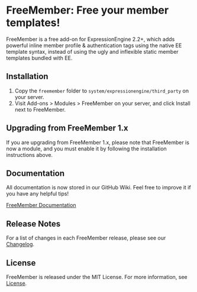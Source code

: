 # FreeMember: Free your member templates!

FreeMember is a free add-on for ExpressionEngine 2.2+, which adds powerful inline member profile
& authentication tags using the native EE template syntax, instead of using the ugly and inflexible
static member templates bundled with EE.

## Installation

1. Copy the `freemember` folder to `system/expressionengine/third_party` on your server.
2. Visit Add-ons > Modules > FreeMember on your server, and click Install next to FreeMember.

## Upgrading from FreeMember 1.x

If you are upgrading from FreeMember 1.x, please note that FreeMember is now a module, and you
must enable it by following the installation instructions above.

## Documentation

All documentation is now stored in our GitHub Wiki. Feel free to improve it if you have any helpful tips!

[FreeMember Documentation](https://github.com/expressodev/freemember/wiki)

## Release Notes

For a list of changes in each FreeMember release, please see our [Changelog](https://github.com/expressodev/freemember/blob/develop/CHANGELOG.md).

## License

FreeMember is released under the MIT License. For more information, see [License](https://github.com/expressodev/freemember/blob/develop/LICENSE.md).